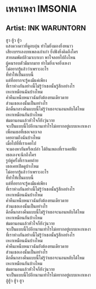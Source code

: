 # เหงาเหงา IMSONIA 
## Artist: INK WARUNTORN

ฮูว ฮู้ว ฮู้ว  
แสงดวงดาวที่ดูอบอุ่น   ทำไมยิ่งมองยิ่งหนาว  
เสียงบรรเลงบทเพลงเก่าเก่า ยิ่งฟังยิ่งคิดถึงใคร  
สายลมพัดปลิวมาเบาเบา พาใจลอยไปถึงไหน  
ผู้คนรอบตัวมีมากมาย ทำไมยิ่งเจอยิ่งเหงา  
ไม่อยากรู้แล้วว่าเพราะอะไร  
ที่ทำให้เป็นแบบนี้  
แต่ที่อยากจะรู้คงมีแค่เพียง  
ที่เราห่างกันอย่างนี้ไม่รู้ว่าเธอนั้นรู้สึกอย่างไร  
เหงาเหมือนฉันบ้างไหม  
ค่ำคืนเหน็บหนาวฉันยังต้องทนเดียวดาย  
ส่วนเธอเองนั้นเป็นอย่างไร  
ดึกดื่นกลางคืนแบบนี้ไม่รู้ว่าเธอจะนอนหลับได้ไหม  
เหงาเหมือนกันบ้างไหม  
ข่มตานอนแล้วหัวใจก็ยังวุ่นวาย  
จะเป็นแบบนี้ไปอีกนานเท่าไรไม่อยากอยู่แบบเหงาเหงา  
เพื่อนเธอที่เธอเจอะเจอ  
เคยถามถึงฉันบ้างไหม  
เมื่อไปที่ที่เราเคยไป  
จะมองหากันหรือเปล่า 
ได้ยินเพลงที่เราเคยฟัง  
เธอเองจะนึกถึงใคร  
รูปคู่ครั้งที่เราเคยถ่าย  
เธอเคยเปิดดูบ้างไหม  
ไม่อยากรู้แล้วว่าเพราะอะไร  
ที่ทำให้เป็นแบบนี้  
แต่ที่อยากจะรู้คงมีแค่เพียง  
ที่เราห่างกันอย่างนี้ไม่รู้ว่าเธอนั้นรู้สึกอย่างไร  
เหงาเหมือนฉันบ้างไหม  
ค่ำคืนเหน็บหนาวฉันยังต้องทนเดียวดาย  
ส่วนเธอเองนั้นเป็นอย่างไร  
ดึกดื่นกลางคืนแบบนี้ไม่รู้ว่าเธอจะนอนหลับได้ไหม  
เหงาเหมือนกันบ้างไหม  
ข่มตานอนแล้วหัวใจก็ยังวุ่นวาย  
จะเป็นแบบนี้ไปอีกนานเท่าไรไม่อยากอยู่แบบเหงาเหงา  
ที่เราห่างกันอย่างนี้ไม่รู้ว่าเธอนั้นรู้สึกอย่างไร  
เหงาเหมือนฉันบ้างไหม  
ค่ำคืนเหน็บหนาวฉันยังต้องทนเดียวดาย  
ส่วนเธอเองนั้นเป็นอย่างไร  
ดึกดื่นกลางคืนแบบนี้ไม่รู้ว่าเธอจะนอนหลับได้ไหม  
เหงาเหมือนกันบ้างไหม  
ข่มตานอนแล้วหัวใจก็ยังวุ่นวาย  
จะเป็นแบบนี้ไปอีกนานเท่าไรไม่อยากอยู่แบบเหงาเหงา  
อู้ฮู้ว ฮู้ว ฮูว  
